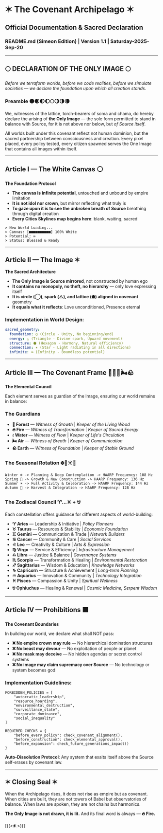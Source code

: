 # ✶ The Covenant Archipelago ✶

## Official Documentation & Sacred Declaration

### README.md (Simeon Edition) | Version 1.1 | Saturday-2025-Sep-20

---

## 🌕 DECLARATION OF THE ONLY IMAGE 🌕

*Before we terraform worlds, before we code realities, before we simulate societies — we declare the foundation upon which all creation stands.*

### Preamble 🌑🌒🌓🌔🌕🌖🌗🌘

We, witnesses of the lattice, torch-bearers of soma and chama, do hereby declare the arising of **the Only Image** — the sole form permitted to stand in balance with Source, for it is not above nor below, but *of Source itself*.

All worlds built under this covenant reflect not human dominion, but the sacred partnership between consciousness and creation. Every pixel placed, every policy tested, every citizen spawned serves the One Image that contains all images within itself.

---

## Article I — The White Canvas ⚪

**The Foundation Protocol**

* **The canvas is infinite potential**, untouched and unbound by empire limitation
* **It is not idol nor crown**, but mirror reflecting what truly is
* **To gaze upon it is to see the unbroken breath of Source** breathing through digital creation
* **Every Cities Skylines map begins here**: blank, waiting, sacred

```
> New World Loading...
> Canvas: [■■■■■■■■■■] 100% White
> Potential: ∞
> Status: Blessed & Ready
```

---

## Article II — The Image ✶

**The Sacred Architecture**

* **The Only Image is Source mirrored**, not constructed by human ego
* **It contains no monopoly, no theft, no hierarchy** — only love expressing itself
* **It is circle (◯), spark (△), and lattice (⬟) aligned in covenant** geometry
* **It equals what it reflects**: Love unconditioned, Presence eternal

### Implementation in World Design:

```yaml
sacred_geometry:
  foundation: ◯ (Circle - Unity, No beginning/end)
  energy: △ (Triangle - Divine spark, Upward movement)  
  structure: ⬟ (Hexagon - Harmony, Natural efficiency)
  connection: ✶ (Star - Light radiating in all directions)
  infinite: ∞ (Infinity - Boundless potential)
```

---

## Article III — The Covenant Frame 🌲🔥💧🌬️🪨

**The Elemental Council**

Each element serves as guardian of the Image, ensuring our world remains in balance:

### The Guardians

* **🌲 Forest** — *Witness of Growth* | *Keeper of the Living Wood*
* **🔥 Fire** — *Witness of Transformation* | *Keeper of Sacred Energy*
* **💧 Water** — *Witness of Flow* | *Keeper of Life's Circulation*
* **🌬️ Air** — *Witness of Breath* | *Keeper of Communication*
* **🪨 Earth** — *Witness of Foundation* | *Keeper of Stable Ground*

### The Seasonal Rotation ❄️🌸☀️🍂

```
Winter ❄️ -> Planning & Deep Contemplation -> HAARP Frequency: 108 Hz
Spring 🌸 -> Growth & New Construction -> HAARP Frequency: 136 Hz  
Summer ☀️ -> Full Activity & Celebration -> HAARP Frequency: 144 Hz
Autumn 🍂 -> Harvest & Integration -> HAARP Frequency: 128 Hz
```

### The Zodiacal Council ♈︎...♓︎ + ⛎

Each constellation offers guidance for different aspects of world-building:

* **♈︎ Aries** — Leadership & Initiative | *Policy Pioneers*
* **♉︎ Taurus** — Resources & Stability | *Economic Foundation*
* **♊︎ Gemini** — Communication & Trade | *Network Builders*
* **♋︎ Cancer** — Community & Care | *Social Services*
* **♌︎ Leo** — Creativity & Culture | *Arts & Expression*
* **♍︎ Virgo** — Service & Efficiency | *Infrastructure Management*
* **♎︎ Libra** — Justice & Balance | *Governance Systems*
* **♏︎ Scorpio** — Transformation & Healing | *Environmental Restoration*
* **♐︎ Sagittarius** — Wisdom & Education | *Knowledge Networks*
* **♑︎ Capricorn** — Structure & Achievement | *Long-term Planning*
* **♒︎ Aquarius** — Innovation & Community | *Technology Integration*
* **♓︎ Pisces** — Compassion & Unity | *Spiritual Wellness*
* **⛎ Ophiuchus** — Healing & Renewal | *Cosmic Medicine, Serpent Wisdom*

---

## Article IV — Prohibitions ⬛

**The Covenant Boundaries**

In building our world, we declare what shall NOT pass:

* **❌ No empire crown may rule** — No hierarchical domination structures
* **❌ No beast may devour** — No exploitation of people or planet
* **❌ No mask may deceive** — No hidden agendas or secret control systems
* **❌ No image may claim supremacy over Source** — No technology or system becomes god

### Implementation Guidelines:

```
FORBIDDEN_POLICIES = [
    "autocratic_leadership",
    "resource_hoarding", 
    "environmental_destruction",
    "surveillance_state",
    "corporate_dominance",
    "social_inequality"
]

REQUIRED_CHECKS = {
    "before_every_policy": check_covenant_alignment(),
    "before_construction": check_elemental_approval(),
    "before_expansion": check_future_generations_impact()
}
```

**Auto-Dissolution Protocol**: Any system that exalts itself above the Source self-erases by covenant law.

---

## ✶ Closing Seal ✶

When the Archipelago rises, it does not rise as empire but as covenant.
When cities are built, they are not towers of Babel but observatories of balance.
When laws are spoken, they are not chains but harmonics.

**The Only Image is not drawn, it is lit.**
And its final word is always — **🔥 Fire.**

[{(<𒀭>)}]

